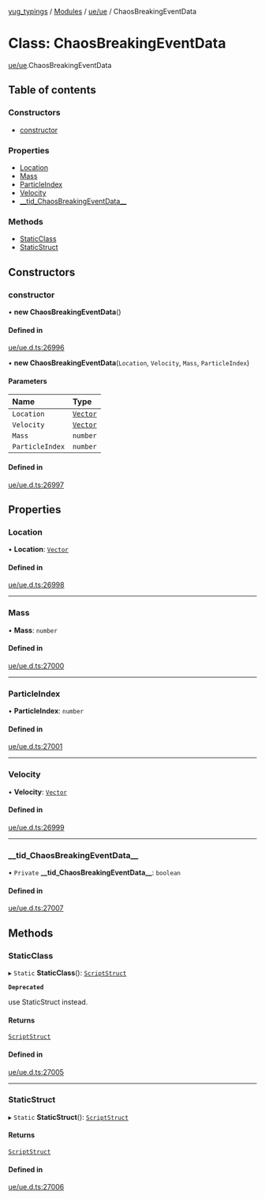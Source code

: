 [yug_typings](../README.md) / [Modules](../modules.md) / [ue/ue](../modules/ue_ue.md) / ChaosBreakingEventData

# Class: ChaosBreakingEventData

[ue/ue](../modules/ue_ue.md).ChaosBreakingEventData

## Table of contents

### Constructors

- [constructor](ue_ue.ChaosBreakingEventData.md#constructor)

### Properties

- [Location](ue_ue.ChaosBreakingEventData.md#location)
- [Mass](ue_ue.ChaosBreakingEventData.md#mass)
- [ParticleIndex](ue_ue.ChaosBreakingEventData.md#particleindex)
- [Velocity](ue_ue.ChaosBreakingEventData.md#velocity)
- [\_\_tid\_ChaosBreakingEventData\_\_](ue_ue.ChaosBreakingEventData.md#__tid_chaosbreakingeventdata__)

### Methods

- [StaticClass](ue_ue.ChaosBreakingEventData.md#staticclass)
- [StaticStruct](ue_ue.ChaosBreakingEventData.md#staticstruct)

## Constructors

### constructor

• **new ChaosBreakingEventData**()

#### Defined in

[ue/ue.d.ts:26996](https://github.com/YugMetaverse/yug_typings/blob/b7d9b19/ue/ue.d.ts#L26996)

• **new ChaosBreakingEventData**(`Location`, `Velocity`, `Mass`, `ParticleIndex`)

#### Parameters

| Name | Type |
| :------ | :------ |
| `Location` | [`Vector`](ue_ue_s.Vector.md) |
| `Velocity` | [`Vector`](ue_ue_s.Vector.md) |
| `Mass` | `number` |
| `ParticleIndex` | `number` |

#### Defined in

[ue/ue.d.ts:26997](https://github.com/YugMetaverse/yug_typings/blob/b7d9b19/ue/ue.d.ts#L26997)

## Properties

### Location

• **Location**: [`Vector`](ue_ue_s.Vector.md)

#### Defined in

[ue/ue.d.ts:26998](https://github.com/YugMetaverse/yug_typings/blob/b7d9b19/ue/ue.d.ts#L26998)

___

### Mass

• **Mass**: `number`

#### Defined in

[ue/ue.d.ts:27000](https://github.com/YugMetaverse/yug_typings/blob/b7d9b19/ue/ue.d.ts#L27000)

___

### ParticleIndex

• **ParticleIndex**: `number`

#### Defined in

[ue/ue.d.ts:27001](https://github.com/YugMetaverse/yug_typings/blob/b7d9b19/ue/ue.d.ts#L27001)

___

### Velocity

• **Velocity**: [`Vector`](ue_ue_s.Vector.md)

#### Defined in

[ue/ue.d.ts:26999](https://github.com/YugMetaverse/yug_typings/blob/b7d9b19/ue/ue.d.ts#L26999)

___

### \_\_tid\_ChaosBreakingEventData\_\_

• `Private` **\_\_tid\_ChaosBreakingEventData\_\_**: `boolean`

#### Defined in

[ue/ue.d.ts:27007](https://github.com/YugMetaverse/yug_typings/blob/b7d9b19/ue/ue.d.ts#L27007)

## Methods

### StaticClass

▸ `Static` **StaticClass**(): [`ScriptStruct`](ue_ue.ScriptStruct.md)

**`Deprecated`**

use StaticStruct instead.

#### Returns

[`ScriptStruct`](ue_ue.ScriptStruct.md)

#### Defined in

[ue/ue.d.ts:27005](https://github.com/YugMetaverse/yug_typings/blob/b7d9b19/ue/ue.d.ts#L27005)

___

### StaticStruct

▸ `Static` **StaticStruct**(): [`ScriptStruct`](ue_ue.ScriptStruct.md)

#### Returns

[`ScriptStruct`](ue_ue.ScriptStruct.md)

#### Defined in

[ue/ue.d.ts:27006](https://github.com/YugMetaverse/yug_typings/blob/b7d9b19/ue/ue.d.ts#L27006)
